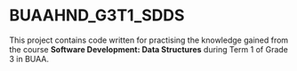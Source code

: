 # BUAAHND_G3T1_SDDS

This project contains code written for practising the knowledge gained from the course **Software Development: Data Structures** during Term 1 of Grade 3 in BUAA.